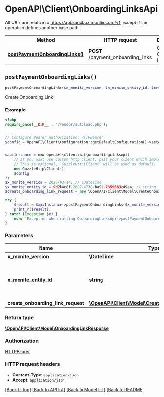 # OpenAPI\Client\OnboardingLinksApi

All URIs are relative to https://api.sandbox.monite.com/v1, except if the operation defines another base path.

| Method | HTTP request | Description |
| ------------- | ------------- | ------------- |
| [**postPaymentOnboardingLinks()**](OnboardingLinksApi.md#postPaymentOnboardingLinks) | **POST** /payment_onboarding_links | Create Onboarding Link |


## `postPaymentOnboardingLinks()`

```php
postPaymentOnboardingLinks($x_monite_version, $x_monite_entity_id, $create_onboarding_link_request): \OpenAPI\Client\Model\OnboardingLinkResponse
```

Create Onboarding Link

### Example

```php
<?php
require_once(__DIR__ . '/vendor/autoload.php');


// Configure Bearer authorization: HTTPBearer
$config = OpenAPI\Client\Configuration::getDefaultConfiguration()->setAccessToken('YOUR_ACCESS_TOKEN');


$apiInstance = new OpenAPI\Client\Api\OnboardingLinksApi(
    // If you want use custom http client, pass your client which implements `GuzzleHttp\ClientInterface`.
    // This is optional, `GuzzleHttp\Client` will be used as default.
    new GuzzleHttp\Client(),
    $config
);
$x_monite_version = 2023-03-14; // \DateTime
$x_monite_entity_id = 9d2b4c8f-2087-4738-ba91-7359683c49a4; // string | The ID of the entity that owns the requested resource.
$create_onboarding_link_request = new \OpenAPI\Client\Model\CreateOnboardingLinkRequest(); // \OpenAPI\Client\Model\CreateOnboardingLinkRequest

try {
    $result = $apiInstance->postPaymentOnboardingLinks($x_monite_version, $x_monite_entity_id, $create_onboarding_link_request);
    print_r($result);
} catch (Exception $e) {
    echo 'Exception when calling OnboardingLinksApi->postPaymentOnboardingLinks: ', $e->getMessage(), PHP_EOL;
}
```

### Parameters

| Name | Type | Description  | Notes |
| ------------- | ------------- | ------------- | ------------- |
| **x_monite_version** | **\DateTime**|  | |
| **x_monite_entity_id** | **string**| The ID of the entity that owns the requested resource. | |
| **create_onboarding_link_request** | [**\OpenAPI\Client\Model\CreateOnboardingLinkRequest**](../Model/CreateOnboardingLinkRequest.md)|  | |

### Return type

[**\OpenAPI\Client\Model\OnboardingLinkResponse**](../Model/OnboardingLinkResponse.md)

### Authorization

[HTTPBearer](../../README.md#HTTPBearer)

### HTTP request headers

- **Content-Type**: `application/json`
- **Accept**: `application/json`

[[Back to top]](#) [[Back to API list]](../../README.md#endpoints)
[[Back to Model list]](../../README.md#models)
[[Back to README]](../../README.md)
